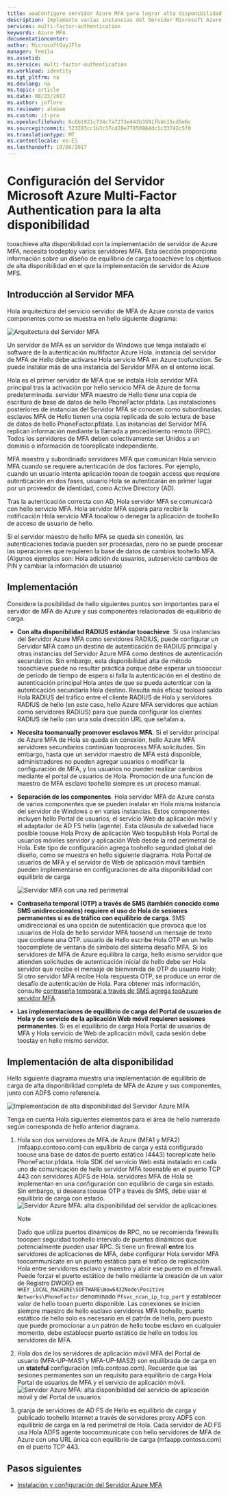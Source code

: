 ```yaml
---
title: aaaConfigure servidor Azure MFA para lograr alta disponibilidad | Documentos de Microsoft
description: Implemente varias instancias del Servidor Microsoft Azure Multi-Factor Authentication en configuraciones que proporcionan alta disponibilidad.
services: multi-factor-authentication
keywords: Azure MFA
documentationcenter: 
author: MicrosoftGuyJFlo
manager: femila
ms.assetid: 
ms.service: multi-factor-authentication
ms.workload: identity
ms.tgt_pltfrm: na
ms.devlang: na
ms.topic: article
ms.date: 08/23/2017
ms.author: joflore
ms.reviewer: alexwe
ms.custom: it-pro
ms.openlocfilehash: 8c6b1921c734c7a7273e443b3591fbbb15cd5e6c
ms.sourcegitcommit: 523283cc1b3c37c428e77850964dc1c33742c5f0
ms.translationtype: MT
ms.contentlocale: es-ES
ms.lasthandoff: 10/06/2017
---
```

# <a name="configure-azure-multi-factor-authentication-server-for-high-availability"></a>Configuración del Servidor Microsoft Azure Multi-Factor Authentication para la alta disponibilidad

tooachieve alta disponibilidad con la implementación de servidor de Azure MFA, necesita toodeploy varios servidores MFA. Esta sección proporciona información sobre un diseño de equilibrio de carga tooachieve los objetivos de alta disponibilidad en el que la implementación de servidor de Azure MFS.

## <a name="mfa-server-overview"></a>Introducción al Servidor MFA

Hola arquitectura del servicio servidor de MFA de Azure consta de varios componentes como se muestra en hello siguiente diagrama:

 ![Arquitectura del Servidor MFA](./media/mfa-server-high-availability/mfa-ha-architecture.png)

Un servidor de MFA es un servidor de Windows que tenga instalado el software de la autenticación multifactor Azure Hola. instancia del servidor de MFA de Hello debe activarse Hola servicio MFA en Azure toofunction. Se puede instalar más de una instancia del Servidor MFA en el entorno local.

Hola es el primer servidor de MFA que se instala Hola servidor MFA principal tras la activación por hello servicio MFA de Azure de forma predeterminada. servidor MFA maestro de Hello tiene una copia de escritura de base de datos de hello PhoneFactor.pfdata. Las instalaciones posteriores de instancias del Servidor MFA se conocen como subordinadas. esclavos MFA de Hello tienen una copia replicada de solo lectura de base de datos de hello PhoneFactor.pfdata. Las instancias del Servidor MFA replican información mediante la llamada a procedimiento remoto (RPC). Todos los servidores de MFA deben colectivamente ser Unidos a un dominio o información de tooreplicate independiente.

MFA maestro y subordinado servidores MFA que comunican Hola servicio MFA cuando se requiere autenticación de dos factores. Por ejemplo, cuando un usuario intenta aplicación tooan de toogain access que requiere autenticación en dos fases, usuario Hola se autenticarán en primer lugar por un proveedor de identidad, como Active Directory (AD).

Tras la autenticación correcta con AD, Hola servidor MFA se comunicará con hello servicio MFA. Hola servidor MFA espera para recibir la notificación Hola servicio MFA tooallow o denegar la aplicación de toohello de acceso de usuario de hello.

Si el servidor maestro de hello MFA se queda sin conexión, las autenticaciones todavía pueden ser procesadas, pero no se puede procesar las operaciones que requieren la base de datos de cambios toohello MFA. (Algunos ejemplos son: Hola adición de usuarios, autoservicio cambios de PIN y cambiar la información de usuario)

## <a name="deployment"></a>Implementación

Considere la posibilidad de hello siguientes puntos son importantes para el servidor de MFA de Azure y sus componentes relacionados de equilibrio de carga.

* **Con alta disponibilidad RADIUS estándar tooachieve**. Si usa instancias del Servidor Azure MFA como servidores RADIUS, puede configurar un Servidor MFA como un destino de autenticación de RADIUS principal y otras instancias del Servidor Azure MFA como destinos de autenticación secundarios. Sin embargo, esta disponibilidad alta de método tooachieve puede no resultar práctica porque debe esperar un toooccur de período de tiempo de espera si falla la autenticación en el destino de autenticación principal Hola antes de que se pueda autenticar con la autenticación secundaria Hola destino. Resulta más eficaz tooload saldo Hola RADIUS del tráfico entre el cliente RADIUS de Hola y servidores RADIUS de hello (en este caso, hello Azure MFA servidores que actúan como servidores RADIUS) para que pueda configurar los clientes RADIUS de hello con una sola dirección URL que señalan a.
* **Necesita toomanually promover esclavos MFA**. Si el servidor principal de Azure MFA de Hola se queda sin conexión, hello Azure MFA servidores secundarios continúan tooprocess MFA solicitudes. Sin embargo, hasta que un servidor maestro de MFA está disponible, administradores no pueden agregar usuarios o modificar la configuración de MFA, y los usuarios no pueden realizar cambios mediante el portal de usuarios de Hola. Promoción de una función de maestro de MFA esclavo toohello siempre es un proceso manual.
* **Separación de los componentes**. Hola servidor MFA de Azure consta de varios componentes que se pueden instalar en Hola misma instancia del servidor de Windows o en varias instancias. Estos componentes incluyen hello Portal de usuarios, el servicio Web de aplicación móvil y el adaptador de AD FS hello (agente). Esta cláusula de salvedad hace posible toouse Hola Proxy de aplicación Web toopublish Hola Portal de usuarios móviles servidor y aplicación Web desde la red perimetral de Hola. Este tipo de configuración agrega toohello seguridad global del diseño, como se muestra en hello siguiente diagrama. Hola Portal de usuarios de MFA y el servidor de Web de aplicación móvil también pueden implementarse en configuraciones de alta disponibilidad con equilibrio de carga

   ![Servidor MFA con una red perimetral](./media/mfa-server-high-availability/mfasecurity.png)

* **Contraseña temporal (OTP) a través de SMS (también conocido como SMS unidireccionales) requiere el uso de Hola de sesiones permanentes si es de tráfico con equilibrio de carga**. SMS unidireccional es una opción de autenticación que provoca que los usuarios de Hola de hello servidor MFA toosend un mensaje de texto que contiene una OTP. usuario de Hello escribe Hola OTP en un hello toocomplete de ventana de símbolo del sistema desafío MFA. Si los servidores de MFA de Azure equilibra la carga, hello mismo servidor que atienden solicitudes de autenticación inicial de hello debe ser Hola servidor que recibe el mensaje de bienvenida de OTP de usuario Hola; Si otro servidor MFA recibe Hola respuesta OTP, se produce un error de desafío de autenticación de Hola. Para obtener más información, consulte [contraseña temporal a través de SMS agrega tooAzure servidor MFA](https://blogs.technet.microsoft.com/enterprisemobility/2015/03/02/one-time-password-over-sms-added-to-azure-mfa-server).
* **Las implementaciones de equilibrio de carga del Portal de usuarios de Hola y de servicio de la aplicación Web móvil requieren sesiones permanentes**. Si es el equilibrio de carga Hola Portal de usuarios de MFA y Hola servicio de Web de aplicación móvil, cada sesión debe toostay en hello mismo servidor.

## <a name="high-availability-deployment"></a>Implementación de alta disponibilidad

Hello siguiente diagrama muestra una implementación de equilibrio de carga de alta disponibilidad completa de MFA de Azure y sus componentes, junto con ADFS como referencia.

 ![Implementación de alta disponibilidad del Servidor Azure MFA](./media/mfa-server-high-availability/mfa-ha-deployment.png)

Tenga en cuenta Hola siguientes elementos para el área de hello numerado según corresponda de hello anterior diagrama.

1. Hola son dos servidores de MFA de Azure (MFA1 y MFA2) (mfaapp.contoso.com) con equilibrio de carga y está configurado toouse una base de datos de puerto estático (4443) tooreplicate hello PhoneFactor.pfdata. Hola SDK del servicio Web está instalado en cada uno de comunicación de hello servidor MFA tooenable en el puerto TCP 443 con servidores ADFS de Hola. servidores MFA de Hola se implementan en una configuración con equilibrio de carga sin estado. Sin embargo, si deseara toouse OTP a través de SMS, debe usar el equilibrio de carga con estado.
   ![Servidor Azure MFA: alta disponibilidad del servidor de aplicaciones](./media/mfa-server-high-availability/mfaapp.png)

   > [!NOTE]
   > Dado que utiliza puertos dinámicos de RPC, no se recomienda firewalls tooopen seguridad toohello intervalo de puertos dinámicos que potencialmente pueden usar RPC. Si tiene un firewall **entre** los servidores de aplicaciones de MFA, debe configurar Hola servidor MFA toocommunicate en un puerto estático para el tráfico de replicación Hola entre servidores esclavo y maestro y abrir ese puerto en el firewall. Puede forzar el puerto estático de hello mediante la creación de un valor de Registro DWORD en ```HKEY_LOCAL_MACHINE\SOFTWARE\Wow6432Node\Positive Networks\PhoneFactor``` denominado ```Pfsvc_ncan_ip_tcp_port``` y establecer valor de hello tooan puerto disponible. Las conexiones se inicien siempre maestro de hello esclavo servidores MFA toohello, puerto estático de hello solo es necesario en el patrón de hello, pero puesto que puede promocionar a un patrón de hello toobe esclavo en cualquier momento, debe establecer puerto estático de hello en todos los servidores de MFA.

2. Hola dos de los servidores de aplicación móvil MFA del Portal de usuario (MFA-UP-MAS1 y MFA-UP-MAS2) son equilibrada de carga en un **stateful** configuración (mfa.contoso.com). Recuerde que las sesiones permanentes son un requisito para equilibrio de carga Hola Portal de usuarios de MFA y el servicio de aplicación móvil.
   ![Servidor Azure MFA: alta disponibilidad del servicio de aplicación móvil y del Portal de usuarios](./media/mfa-server-high-availability/mfaportal.png)
3. granja de servidores de AD FS de Hello es equilibrio de carga y publicado toohello Internet a través de servidores proxy ADFS con equilibrio de carga en la red perimetral de Hola. Cada servidor de AD FS usa Hola ADFS agente toocommunicate con hello servidores de MFA de Azure con una URL única con equilibrio de carga (mfaapp.contoso.com) en el puerto TCP 443.

## <a name="next-steps"></a>Pasos siguientes

* [Instalación y configuración del Servidor Azure MFA](multi-factor-authentication-get-started-server.md)

